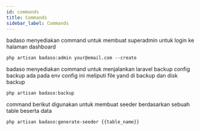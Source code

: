 ```yaml
---
id: commands
title: Commands
sidebar_label: Commands
---
```


badaso menyediakan command untuk membuat superadmin untuk login ke halaman dashboard
```
php artisan badaso:admin your@email.com --create
```

badaso menyediakan command untuk menjalankan laravel backup
config backup ada pada env
config ini meliputi file yand di backup dan disk backup
```
php artisan badaso:backup
```

command berikut digunakan untuk membuat seeder berdasarkan sebuah table beserta data
```
php artisan badaso:generate-seeder {{table_name}}
```